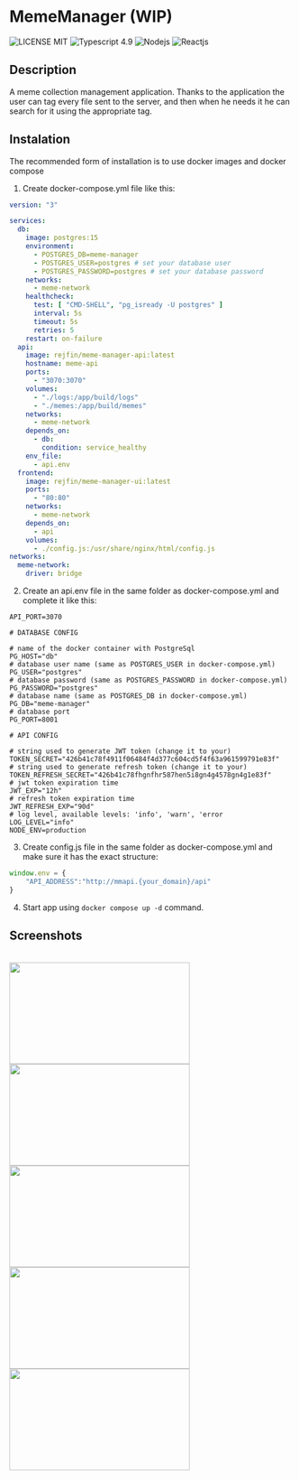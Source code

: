 # MemeManager (WIP)
![LICENSE MIT](https://img.shields.io/badge/License-MIT-green)
![Typescript 4.9](https://img.shields.io/badge/Typescript-4.9-blue)
![Nodejs](https://img.shields.io/badge/Node.js-18-green)
![Reactjs](https://img.shields.io/badge/React.js-18-blue)

## Description
A meme collection management application. 
Thanks to the application the user can tag every file sent to the server, and then when he needs it he can search for it using the appropriate tag.

## Instalation
The recommended form of installation is to use docker images and docker compose

1. Create docker-compose.yml file like this:
```yml
version: "3"

services:
  db:
    image: postgres:15
    environment:
      - POSTGRES_DB=meme-manager
      - POSTGRES_USER=postgres # set your database user
      - POSTGRES_PASSWORD=postgres # set your database password
    networks:
      - meme-network
    healthcheck:
      test: [ "CMD-SHELL", "pg_isready -U postgres" ]
      interval: 5s
      timeout: 5s
      retries: 5
    restart: on-failure
  api:
    image: rejfin/meme-manager-api:latest
    hostname: meme-api
    ports:
      - "3070:3070"
    volumes:
      - "./logs:/app/build/logs"
      - "./memes:/app/build/memes"
    networks:
      - meme-network
    depends_on:
      - db:
        condition: service_healthy
    env_file:
      - api.env
  frontend:
    image: rejfin/meme-manager-ui:latest
    ports:
      - "80:80"
    networks:
      - meme-network
    depends_on:
      - api
    volumes:
      - ./config.js:/usr/share/nginx/html/config.js
networks:
  meme-network:
    driver: bridge
```
2. Create an api.env file in the same folder as docker-compose.yml and complete it like this:
```env
API_PORT=3070

# DATABASE CONFIG

# name of the docker container with PostgreSql
PG_HOST="db"
# database user name (same as POSTGRES_USER in docker-compose.yml)
PG_USER="postgres"
# database password (same as POSTGRES_PASSWORD in docker-compose.yml)
PG_PASSWORD="postgres"
# database name (same as POSTGRES_DB in docker-compose.yml)
PG_DB="meme-manager"
# database port
PG_PORT=8001

# API CONFIG

# string used to generate JWT token (change it to your)
TOKEN_SECRET="426b41c78f4911f06484f4d377c604cd5f4f63a961599791e83f"
# string used to generate refresh token (change it to your)
TOKEN_REFRESH_SECRET="426b41c78fhgnfhr587hen5i8gn4g4578gn4g1e83f"
# jwt token expiration time
JWT_EXP="12h"
# refresh token expiration time
JWT_REFRESH_EXP="90d"
# log level, available levels: 'info', 'warn', 'error
LOG_LEVEL="info"
NODE_ENV=production
```
3. Create config.js file in the same folder as docker-compose.yml and make sure it has the exact structure:
```js
window.env = {
    "API_ADDRESS":"http://mmapi.{your_domain}/api"
}
```
4. Start app using `docker compose up -d` command.

## Screenshots
<br><img src="https://user-images.githubusercontent.com/64009728/220725415-a5417898-94ac-405e-b423-7f1541489eec.png" width="320" height="180">
<img src="https://user-images.githubusercontent.com/64009728/220725418-769bb05d-fdf3-4638-a8b9-fe3be0d642de.png" width="320" height="180">
<img src="https://user-images.githubusercontent.com/64009728/220725420-e3aea25b-931f-4d65-a383-210b94d760db.png" width="320" height="180">
<img src="https://user-images.githubusercontent.com/64009728/220725446-c2576569-4069-4f90-a1e1-21d5a12db0ce.png" width="320" height="180">
<img src="https://user-images.githubusercontent.com/64009728/220725453-6c83955c-f5fe-4de1-b0c6-05497606ee9f.png" width="320" height="180">